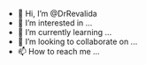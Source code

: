- 👋 Hi, I’m @DrRevalida
- 👀 I’m interested in ...
- 🌱 I’m currently learning ...
- 💞️ I’m looking to collaborate on ...
- 📫 How to reach me ...

<!---
DrRevalida/DrRevalida is a ✨ special ✨ repository because its `README.md` (this file) appears on your GitHub profile.
You can click the Preview link to take a look at your changes.
--->
